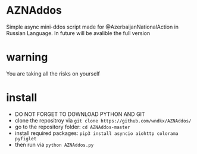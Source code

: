 # AZNAddos
Simple async mini-ddos script made for @AzerbaijanNationalAction in Russian Language. In future will be avalible the full version
# warning
You are taking all the risks on yourself
# install
* DO NOT FORGET TO DOWNLOAD PYTHON AND GIT
* clone the repositroy via `git clone https://github.com/wndkx/AZNAddos/`
* go to the repository folder: `cd AZNAddos-master`
* install required packages: `pip3 install asyncio aiohttp colorama pyfiglet`
* then run via `python AZNAddos.py`
